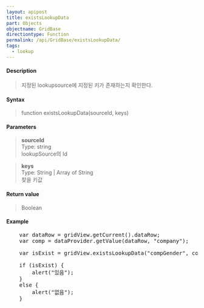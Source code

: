 ```yaml
---
layout: apipost
title: existsLookupData
part: Objects
objectname: GridBase
directiontype: Function
permalink: /api/GridBase/existsLookupData/
tags:
  - lookup
---
```



#### Description

> 지정된 lookupsource에 지정된 키가 존재하는지 확인한다.  

#### Syntax

> function existsLookupData(sourceId, keys)  

#### Parameters

> **sourceId**  
> Type: string  
> lookupSource의 Id  

> **keys**  
> Type: String \| Array of String  
> 찾을 키값  


#### Return value

> Boolean

#### Example

<pre class="prettyprint">
	var dataRow = gridView.getCurrent().dataRow;
	var comp = dataProvider.getValue(dataRow, "company");
	
	var isExist = gridView.existsLookupData("compGender", comp);
	
	if (isExist) {
		alert("있음");
	}
	else {
		alert("없음");
	}
</pre>

